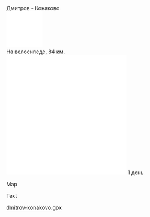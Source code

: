 
<link rel="stylesheet" href="../assets-custom/css/style-markdown.css">
<div class="cover-container" style="background-image: url('kanal-1600.jpg');">
	<div class="cover-text">
		<div class="cover-title">
            Дмитров - Конаково
        </div>
		<div class="cover-description">
			<div class="packages-location">
                <img loading="lazy" src="../assets-custom/icon-bike.png" alt="" class="cover-icon">
                <div class="h4-default regular">На велосипеде, 84 км.</div>
            </div>
            <div>
                <img class="cover-icon" loading="lazy" src="../assets-custom/icon-time.png" alt=""  />
                <span>1 день</span>
            </div>
		</div>
	</div>
</div>

Map

<div id="map"></div>

Text

[dmitrov-konakovo.gpx](dmitrov-konakovo.gpx)







<script src="https://api.mapbox.com/mapbox-gl-js/v2.14.1/mapbox-gl.js"></script>

<script src="../assets-custom/js/gpx2mapbox.js"></script>

<script>initializeGPXMap({gpxFilePath: 'dmitrov-konakovo.gpx'});</script>